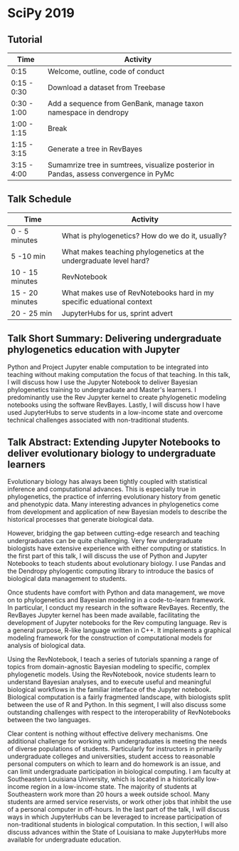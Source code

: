 # SciPy 2019

## Tutorial

| Time | Activity |
|------|----------|
| 0:15 | Welcome, outline, code of conduct |
| 0:15 - 0:30 | Download a dataset from Treebase | 
| 0:30 - 1:00 | Add a sequence from GenBank, manage taxon namespace in dendropy | 
| 1:00 - 1:15 | Break | 
| 1:15 - 3:15 | Generate a tree in RevBayes | 
| 3:15 - 4:00 | Sumamrize tree in sumtrees, visualize posterior in Pandas, assess convergence in PyMc | 


## Talk Schedule

| Time | Activity |
|------|----------|
| 0 - 5 minutes | What is phylogenetics? How do we do it, usually? |
| 5 -10 min | What makes teaching phylogenetics at the undergraduate level hard? |
| 10 - 15 minutes | RevNotebook |
| 15 - 20 minutes | What makes use of RevNotebooks hard in my specific eduational context | 
| 20 - 25 min | JupyterHubs for us, sprint advert |

## Talk Short Summary: Delivering undergraduate phylogenetics education with Jupyter

Python and Project Jupyter enable computation to be integrated into teaching without making computation the focus of that teaching. In this talk, I will discuss how I use the Jupyter Notebook to deliver Bayesian phylogenetics training to undergraduate and Master's learners. I predominantly use the Rev Jupyter kernel to create phylogenetic modeling notebooks using the software RevBayes. Lastly, I will discuss how I have used JupyterHubs to serve students in a low-income state and overcome technical challenges associated with non-traditional students.

## Talk Abstract: Extending Jupyter Notebooks to deliver evolutionary biology to undergraduate learners

Evolutionary biology has always been tightly coupled with statistical inference and computational advances. This is especially true in phylogenetics, the practice of inferring evolutionary history from genetic and phenotypic data. Many interesting advances in phylogenetics come from development and application of new Bayesian models to describe the historical processes that generate biological data. 

However, bridging the gap between cutting-edge research and teaching undergraduates can be quite challenging. Very few undergraduate biologists have extensive experience with either computing or statistics. In the first part of this talk, I will discuss the use of Python and Jupyter Notebooks to teach students about evolutionary biology. I use Pandas and the Dendropy phylogentic computing library to introduce the basics of biological data management to students. 

Once students have comfort with Python and data management, we move on to phylogenetics and Bayesian modeling in a code-to-learn framework. In particular, I conduct my research in the software RevBayes. Recently, the RevBayes Jupyter kernel has been made available, facilitating the development of Jupyter notebooks for the Rev computing language. Rev is a general purpose, R-like language written in C++. It implements a graphical modeling framework for the construction of computational models for analysis of biological data.

Using the RevNotebook, I teach a series of tutorials spanning a range of topics from domain-agnostic Bayesian modeling to specific, complex phylogenetic models. Using the RevNotebook, novice students learn to understand Bayesian analyses, and to execute useful and meaningful biological workflows in the familiar interface of the Jupyter notebook. Biological computation is a fairly fragmented landscape, with biologists split between the use of R and Python. In this segment, I will also discuss some outstanding challenges with respect to the interoperability of RevNotebooks between the two languages.

Clear content is nothing without effective delivery mechanisms. One additional challenge for working with undergraduates is meeting the needs of diverse populations of students. Particularly for instructors in primarily undergraduate colleges and universities, student access to reasonable personal computers on which to learn and do homework is an issue, and can limit undergraduate participation in biological computing. I am faculty at Southeastern Louisiana University, which is located in a historically low-income region in a low-income state. The majority of students at Southeastern work more than 20 hours a week outside school. Many students are armed service reservists, or work other jobs that inhibit the use of a personal computer in off-hours. In the last part of the talk, I will discuss ways in which JupyterHubs can be leveraged to increase participation of non-traditional students in biological computation. In this section, I will also discuss advances within the State of Louisiana to make JupyterHubs more available for undergraduate education.